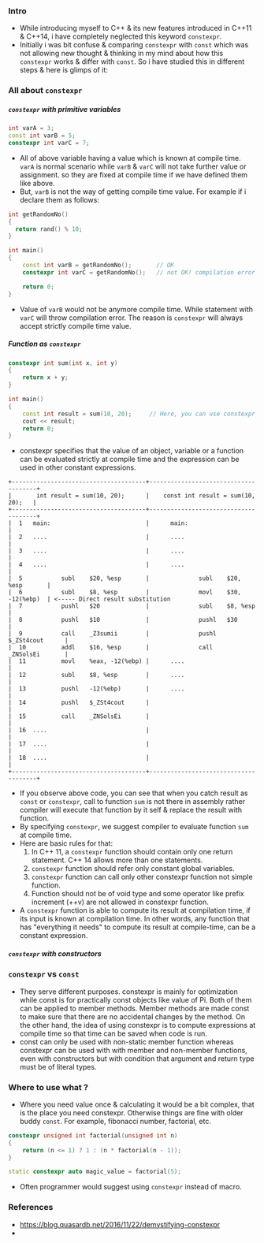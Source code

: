 ### Intro
- While introducing myself to C++ & its new features introduced in C++11 & C++14, i have completely neglected this keyword `constexpr`. 
- Initially i was bit confuse & comparing `constexpr` with `const` which was not allowing new thought & thinking in my mind about how this `constexpr` works & differ with `const`. So i have studied this in different steps & here is glimps of it:
### All about `constexpr`

##### `constexpr` with primitive variables
```c++
int varA = 3;
const int varB = 5;
constexpr int varC = 7;
```
- All of above variable having a value which is known at compile time. `varA` is normal scenario while `varB` & `varC` will not take further value or assignment. so they are fixed at compile time if we have defined them like above.
- But, `varB` is not the way of getting compile time value. For example if i declare them as follows:
```c++
int getRandomNo()
{
  return rand() % 10;
}

int main()
{
    const int varB = getRandomNo();       // OK
    constexpr int varC = getRandomNo();   // not OK! compilation error

    return 0;
}
```
- Value of `varB` would not be anymore compile time. While statement with `varC` will throw compilation error. The reason is `constexpr` will always accept strictly compile time value.
##### Function as `constexpr`
```c++
constexpr int sum(int x, int y)
{
    return x + y;
}

int main()
{
    const int result = sum(10, 20);     // Here, you can use constexpr as well
    cout << result;
    return 0;
}
```
- constexpr specifies that the value of an object, variable or a function can be evaluated strictly at compile time and the expression can be used in other constant expressions. 
```
+--------------------------------------+--------------------------------------+
|       int result = sum(10, 20);      |    const int result = sum(10, 20);   |
+--------------------------------------+--------------------------------------+
|  1   main:                           |      main:                           |
|  2   ....                            |      ....                            |
|  3   ....                            |      ....                            |
|  4   ....                            |      ....                            |
|  5           subl    $20, %esp       |      	      subl    $20, %esp       |
|  6           subl    $8, %esp        |              movl    $30, -12(%ebp)  | <----- Direct result substitution
|  7           pushl   $20             |              subl    $8, %esp        |
|  8           pushl   $10             |              pushl   $30             |
|  9           call    _Z3sumii        |              pushl   $_ZSt4cout      |
|  10          addl    $16, %esp       |              call    _ZNSolsEi       |
|  11          movl    %eax, -12(%ebp) |      ....                            |
|  12          subl    $8, %esp        |      ....                            |
|  13          pushl   -12(%ebp)       |      ....                            |
|  14          pushl   $_ZSt4cout      |                                      |
|  15          call    _ZNSolsEi       |                                      |
|  16  ....                            |                                      |
|  17  ....                            |                                      |
|  18  ....                            |                                      |
+--------------------------------------+--------------------------------------+
```
- If you observe above code, you can see that when you catch result as `const` or `constexpr`, call to function `sum` is not there in assembly rather compiler will execute that function by it self & replace the result with function.
- By specifying `constexpr`, we suggest compiler to evaluate function `sum` at compile time.
- Here are basic rules for that:
  1. In C++ 11, a `constexpr` function should contain only one return statement. C++ 14 allows more than one statements.
  2. `constexpr` function should refer only constant global variables.
  3. `constexpr` function can call only other constexpr function not simple function.
  4. Function should not be of void type and some operator like prefix increment (++v) are not allowed in constexpr function.
- A `constexpr` function is able to compute its result at compilation time, if its input is known at compilation time. In other words, any function that has "everything it needs" to compute its result at compile-time, can be a constant expression.
##### `constexpr` with constructors


### `constexpr` vs `const`
- They serve different purposes. constexpr is mainly for optimization while const is for practically const objects like value of Pi.
Both of them can be applied to member methods. Member methods are made const to make sure that there are no accidental changes by the method. On the other hand, the idea of using constexpr is to compute expressions at compile time so that time can be saved when code is run.
- const can only be used with non-static member function whereas constexpr can be used with with member and non-member functions, even with constructors but with condition that argument and return type must be of literal types.

### Where to use what ?
- Where you need value once & calculating it would be a bit complex, that is the place you need constexpr. Otherwise things are fine with older buddy `const`. For example, fibonacci number, factorial, etc.
```c++
constexpr unsigned int factorial(unsigned int n)
{
    return (n <= 1) ? 1 : (n * factorial(n - 1));
}

static constexpr auto magic_value = factorial(5);
```
- Often programmer would suggest using `constexpr` instead of macro. 


### References
- https://blog.quasardb.net/2016/11/22/demystifying-constexpr
- 
